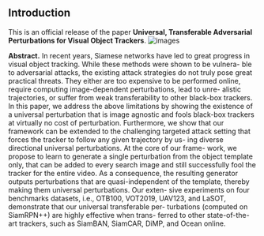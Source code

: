 ## Introduction

This is an official release of the paper **Universal, Transferable Adversarial Perturbations for Visual Object Trackers**.
![images](./images/teaser.png)

**Abstract.** In recent years, Siamese networks have led to great progress in visual object tracking. While these methods were shown to be vulnera- ble to adversarial attacks, the existing attack strategies do not truly pose great practical threats. They either are too expensive to be performed online, require computing image-dependent perturbations, lead to unre- alistic trajectories, or suffer from weak transferability to other black-box trackers. In this paper, we address the above limitations by showing the existence of a universal perturbation that is image agnostic and fools black-box trackers at virtually no cost of perturbation. Furthermore, we show that our framework can be extended to the challenging targeted attack setting that forces the tracker to follow any given trajectory by us- ing diverse directional universal perturbations. At the core of our frame- work, we propose to learn to generate a single perturbation from the object template only, that can be added to every search image and still successfully fool the tracker for the entire video. As a consequence, the resulting generator outputs perturbations that are quasi-independent of the template, thereby making them universal perturbations. Our exten- sive experiments on four benchmarks datasets, i.e., OTB100, VOT2019, UAV123, and LaSOT, demonstrate that our universal transferable per- turbations (computed on SiamRPN++) are highly effective when trans- ferred to other state-of-the-art trackers, such as SiamBAN, SiamCAR, DiMP, and Ocean online.
